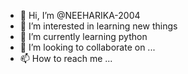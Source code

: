 - 👋 Hi, I’m @NEEHARIKA-2004
- 👀 I’m interested in learning new things
- 🌱 I’m currently learning python
- 💞️ I’m looking to collaborate on ...
- 📫 How to reach me ...

<!---
NEEHARIKA-2004/NEEHARIKA-2004 is a ✨ special ✨ repository because its `README.md` (this file) appears on your GitHub profile.
You can click the Preview link to take a look at your changes.
--->
